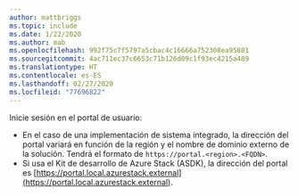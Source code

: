 ```yaml
---
author: mattbriggs
ms.topic: include
ms.date: 1/22/2020
ms.author: mab
ms.openlocfilehash: 992f75c7f5797a5cbac4c16666a752308ea95881
ms.sourcegitcommit: 4ac711ec37c6653c71b126d09c1f93ec4215a489
ms.translationtype: HT
ms.contentlocale: es-ES
ms.lasthandoff: 02/27/2020
ms.locfileid: "77696822"
---
```

Inicie sesión en el portal de usuario: 

* En el caso de una implementación de sistema integrado, la dirección del portal variará en función de la región y el nombre de dominio externo de la solución. Tendrá el formato de `https://portal.<region>.<FQDN>`.
* Si usa el Kit de desarrollo de Azure Stack (ASDK), la dirección del portal es [https://portal.local.azurestack.external](https://portal.local.azurestack.external).
